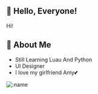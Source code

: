 ## 👋 Hello, Everyone!
Hi!

## 🚀 About Me
- Still Learning Luau And Python
- UI Designer
- I love my girlfriend Amy💕

![:name](https://count.getloli.com/get/@:name?theme=gelbooru-h)
